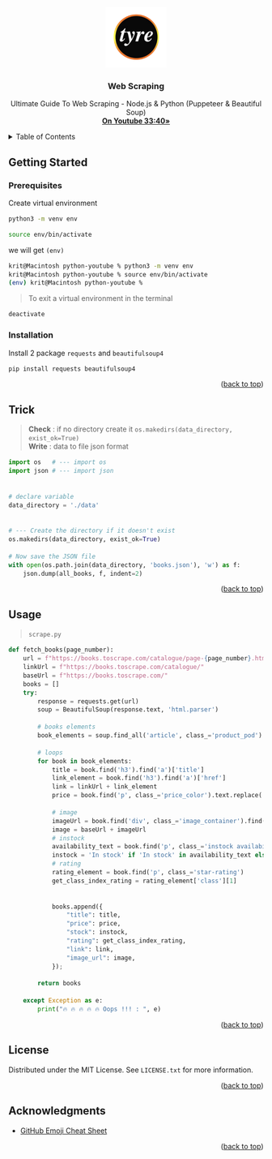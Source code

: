 <a id="readme-top"></a>


<!-- PROJECT LOGO -->
<br />
<div align="center">
  <a href="">
    <img src="https://raw.githubusercontent.com/seaboie/images/main/images/logoTransparent.png" alt="Logo" width="120" height="120">
  </a>

  <h3 align="center">Web Scraping</h3>

  <p align="center">
    Ultimate Guide To Web Scraping - Node.js & Python (Puppeteer & Beautiful Soup)
    <br />
    <a href="https://www.youtube.com/watch?v=XMu46BRPLqA"><strong>On Youtube 33:40»</strong></a>
    <br />
    
  </p>
</div>



<!-- TABLE OF CONTENTS -->
<details>
  <summary>Table of Contents</summary>
  <ol>
    <li>
      <a href="#getting-started">Getting Started</a>
      <ul>
        <li><a href="#prerequisites">Prerequisites</a></li>
        <li><a href="#installation">Installation</a></li>
      </ul>
    </li>
    <li><a href="#trick">Trick</a></li>
    <li><a href="#usage">Usage</a></li>
    <li><a href="#license">License</a></li>
    <li><a href="#acknowledgments">Acknowledgments</a></li>
  </ol>
</details>




<!-- GETTING STARTED -->
## Getting Started


### Prerequisites
Create virtual environment  
```bash
python3 -m venv env
```  
```bash
source env/bin/activate
```  
we will get `(env)`
```bash
krit@Macintosh python-youtube % python3 -m venv env
krit@Macintosh python-youtube % source env/bin/activate
(env) krit@Macintosh python-youtube %
```  

> To exit a virtual environment in the terminal  
```bash
deactivate
```  

### Installation
Install 2 package `requests` and `beautifulsoup4`  
```bash
pip install requests beautifulsoup4 
```  

<p align="right">(<a href="#readme-top">back to top</a>)</p>


## Trick  

> **Check** : if no directory create it  `os.makedirs(data_directory, exist_ok=True)`  
> **Write** : data to file json format

```python
import os   # --- import os
import json # --- import json


# declare variable
data_directory = './data'


# --- Create the directory if it doesn't exist
os.makedirs(data_directory, exist_ok=True)

# Now save the JSON file
with open(os.path.join(data_directory, 'books.json'), 'w') as f:
    json.dump(all_books, f, indent=2)
``` 

<p align="right">(<a href="#readme-top">back to top</a>)</p>



<!-- USAGE EXAMPLES -->
## Usage

> `scrape.py`  

```python
def fetch_books(page_number):
    url = f"https://books.toscrape.com/catalogue/page-{page_number}.html"
    linkUrl = f"https://books.toscrape.com/catalogue/"
    baseUrl = f"https://books.toscrape.com/"
    books = []
    try:
        response = requests.get(url)
        soup = BeautifulSoup(response.text, 'html.parser')

        # books elements
        book_elements = soup.find_all('article', class_='product_pod')

        # loops
        for book in book_elements:
            title = book.find('h3').find('a')['title']
            link_element = book.find('h3').find('a')['href']
            link = linkUrl + link_element
            price = book.find('p', class_='price_color').text.replace('Â', '')

            # image
            imageUrl = book.find('div', class_='image_container').find('a').find('img')['src']
            image = baseUrl + imageUrl
            # instock
            availability_text = book.find('p', class_='instock availability').text
            instock = 'In stock' if 'In stock' in availability_text else 'Out of stock'
            # rating
            rating_element = book.find('p', class_='star-rating')
            get_class_index_rating = rating_element['class'][1]


            books.append({
                "title": title,
                "price": price,
                "stock": instock,
                "rating": get_class_index_rating,
                "link": link,
                "image_url": image,
            });
            
        return books

    except Exception as e:
        print("🔥 🔥 🔥 🔥 🔥 Oops !!! : ", e)
```  


<p align="right">(<a href="#readme-top">back to top</a>)</p>



<!-- LICENSE -->
## License

Distributed under the MIT License. See `LICENSE.txt` for more information.

<p align="right">(<a href="#readme-top">back to top</a>)</p>




<!-- ACKNOWLEDGMENTS -->
## Acknowledgments  

* [GitHub Emoji Cheat Sheet](https://www.webpagefx.com/tools/emoji-cheat-sheet)



<p align="right">(<a href="#readme-top">back to top</a>)</p>



<!-- MARKDOWN LINKS & IMAGES -->
<!-- https://www.markdownguide.org/basic-syntax/#reference-style-links -->
[logo-image]:https://raw.githubusercontent.com/seaboie/images/main/images/logoTransparent.png

